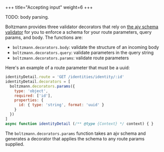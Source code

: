 +++
title="Accepting input"
weight=6
+++

TODO: body parsing.

Boltzmann provides three validator decorators that rely on [the ajv schema validator](https://github.com/epoberezkin/ajv) for you to enforce a schema for your route parameters, query params, and body.  <!-- more -->
The functions are:

- `boltzmann.decorators.body`: validate the structure of an incoming body
- `boltzmann.decorators.query`: validate parameters in the query string
- `boltzmann.decorators.params`: validate route parameters

Here's an example of a route parameter that must be a uuid:

```js
identityDetail.route = 'GET /identities/identity/:id'
identityDetail.decorators = [
  boltzmann.decorators.params({
    type: 'object',
    required: ['id'],
    properties: {
      id: { type: 'string', format: 'uuid' }
    }
  })
]
async function identityDetail (/** @type {Context} */ context) { }
```

The `boltzmann.decorators.params` function takes an ajv schema and generates a decorator that applies the schema to any route params supplied.

